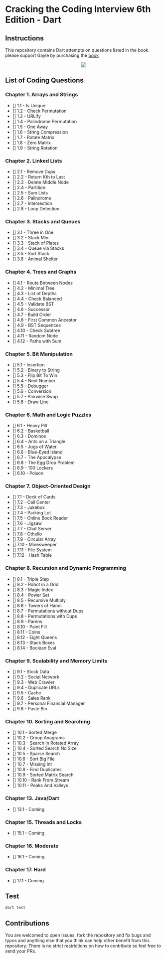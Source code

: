 # Cracking the Coding Interview 6th Edition - Dart

## Instructions

This repository contains Dart attempts on questions listed in the book.  please support Gayle by purchasing the [book](https://amzn.to/31vh6dk)

<center><a target="_blank"  href="https://www.amazon.com/gp/product/0984782850/ref=as_li_tl?ie=UTF8&camp=1789&creative=9325&creativeASIN=0984782850&linkCode=as2&tag=mhadaily-20&linkId=d1bcc018971f5d63c7b0f3ad9bc15224"><img border="0" src="//ws-na.amazon-adsystem.com/widgets/q?_encoding=UTF8&MarketPlace=US&ASIN=0984782850&ServiceVersion=20070822&ID=AsinImage&WS=1&Format=_SL250_&tag=mhadaily-20" ></a><img src="//ir-na.amazon-adsystem.com/e/ir?t=mhadaily-20&l=am2&o=1&a=0984782850" width="1" height="1" border="0" alt="" style="border:none !important; margin:0px !important; text-align:center;" /></center>

## List of Coding Questions

### Chapter 1. Arrays and Strings

- [] 1.1 - Is Unique
- [] 1.2 - Check Permutation
- [] 1.3 - URLify
- [] 1.4 - Palindrome Permutation
- [] 1.5 - One Away
- [] 1.6 - String Compression
- [] 1.7 - Rotate Matrix
- [] 1.8 - Zero Matrix
- [] 1.9 - String Rotation

### Chapter 2. Linked Lists

- [] 2.1 - Remove Dups
- [] 2.2 - Return Kth to Last
- [] 2.3 - Delete Middle Node
- [] 2.4 - Partition
- [] 2.5 - Sum Lists
- [] 2.6 - Palindrome
- [] 2.7 - Intersection
- [] 2.8 - Loop Detection

### Chapter 3. Stacks and Queues

- [] 3.1 - Three in One
- [] 3.2 - Stack Min
- [] 3.3 - Stack of Plates
- [] 3.4 - Queue via Stacks
- [] 3.5 - Sort Stack
- [] 3.6 - Animal Shelter

### Chapter 4. Trees and Graphs

- [] 4.1 - Route Between Nodes
- [] 4.2 - Minimal Tree
- [] 4.3 - List of Depths
- [] 4.4 - Check Balanced
- [] 4.5 - Validate BST
- [] 4.6 - Successor
- [] 4.7 - Build Order
- [] 4.8 - First Common Ancestor
- [] 4.9 - BST Sequences
- [] 4.10 - Check Subtree
- [] 4.11 - Random Node
- [] 4.12 - Paths with Sum

### Chapter 5. Bit Manipulation

- [] 5.1 - Insertion
- [] 5.2 - Binary to String
- [] 5.3 - Flip Bit To Win
- [] 5.4 - Next Number
- [] 5.5 - Debugger
- [] 5.6 - Conversion
- [] 5.7 - Pairwise Swap
- [] 5.8 - Draw Line

### Chapter 6. Math and Logic Puzzles

- [] 6.1 - Heavy Pill
- [] 6.2 - Basketball
- [] 6.3 - Dominos
- [] 6.4 - Ants on a Triangle
- [] 6.5 - Jugs of Water
- [] 6.6 - Blue-Eyed Island
- [] 6.7 - The Apocalypse
- [] 6.8 - The Egg Drop Problem
- [] 6.9 - 100 Lockers
- [] 6.10 - Poison

### Chapter 7. Object-Oriented Design

- [] 7.1 - Deck of Cards
- [] 7.2 - Call Center
- [] 7.3 - Jukebox
- [] 7.4 - Parking Lot
- [] 7.5 - Online Book Reader
- [] 7.6 - Jigsaw
- [] 7.7 - Chat Server
- [] 7.8 - Othello
- [] 7.9 - Circular Array
- [] 7.10 - Minesweeper
- [] 7.11 - File System
- [] 7.12 - Hash Table

### Chapter 8. Recursion and Dynamic Programming

- [] 8.1 - Triple Step
- [] 8.2 - Robot in a Grid
- [] 8.3 - Magic Index
- [] 8.4 - Power Set
- [] 8.5 - Recursive Multiply
- [] 8.6 - Towers of Hanoi
- [] 8.7 - Permutations without Dups
- [] 8.8 - Permutations with Dups
- [] 8.9 - Parens
- [] 8.10 - Paint Fill
- [] 8.11 - Coins
- [] 8.12 - Eight Queens
- [] 8.13 - Stack Boxes
- [] 8.14 - Boolean Eval

### Chapter 9. Scalability and Memory Limits

- [] 9.1 - Stock Data
- [] 9.2 - Social Network
- [] 9.3 - Web Crawler
- [] 9.4 - Duplicate URLs
- [] 9.5 - Cache
- [] 9.6 - Sales Rank
- [] 9.7 - Personal Financial Manager
- [] 9.8 - Paste Bin

### Chapter 10. Sorting and Searching

- [] 10.1 - Sorted Merge
- [] 10.2 - Group Anagrams
- [] 10.3 - Search In Rotated Array
- [] 10.4 - Sorted Search No Size
- [] 10.5 - Sparse Search
- [] 10.6 - Sort Big File
- [] 10.7 - Missing Int
- [] 10.8 - Find Duplicates
- [] 10.9 - Sorted Matrix Search
- [] 10.10 - Rank From Stream
- [] 10.11 - Peaks And Valleys

### Chapter 13. Java/Dart

- [] 13.1 - Coming

### Chapter 15. Threads and Locks

- [] 15.1 - Coming

### Chapter 16. Moderate

- [] 16.1 - Coming

### Chapter 17. Hard

- [] 17.1 - Coming

## Test

```sh
dart test
```

## Contributions

You are welcomed to open issues, fork the repository and fix bugs and typos and anything else that you think can help other benefit from this repository.
There is no strict restrictions on how to contribute so feel free to send your PRs.
